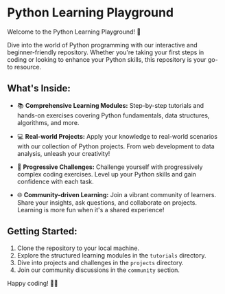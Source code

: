 # Python Learning Playground

Welcome to the Python Learning Playground! 🚀

Dive into the world of Python programming with our interactive and beginner-friendly repository. Whether you're taking your first steps in coding or looking to enhance your Python skills, this repository is your go-to resource.

## What's Inside:

- 📚 **Comprehensive Learning Modules:** Step-by-step tutorials and hands-on exercises covering Python fundamentals, data structures, algorithms, and more.

- 💻 **Real-world Projects:** Apply your knowledge to real-world scenarios with our collection of Python projects. From web development to data analysis, unleash your creativity!

- 🚀 **Progressive Challenges:** Challenge yourself with progressively complex coding exercises. Level up your Python skills and gain confidence with each task.

- 🌐 **Community-driven Learning:** Join a vibrant community of learners. Share your insights, ask questions, and collaborate on projects. Learning is more fun when it's a shared experience!

## Getting Started:

1. Clone the repository to your local machine.
2. Explore the structured learning modules in the `tutorials` directory.
3. Dive into projects and challenges in the `projects` directory.
4. Join our community discussions in the `community` section.

Happy coding! 🐍✨
